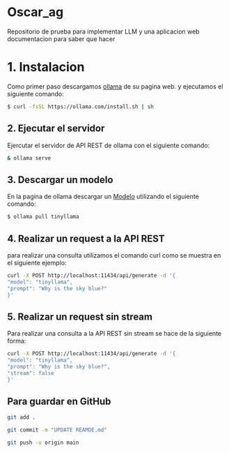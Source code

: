 # Oscar_ag
Repositorio de prueba para implementar LLM y una aplicacion web
documentacion para saber que hacer

# 1. Instalacion

Como primer paso descargamos [ollama](https://ollama.com/download/linux) de su pagina web. y ejecutamos el siguiente comando:

````bash
$ curl -fsSL https://ollama.com/install.sh | sh
````

## 2. Ejecutar el servidor

Ejercutar el servidor de API REST de ollama con el siguiente comando:

````bash
& ollama serve
````

## 3. Descargar un modelo

En la pagina de ollama descargar un [Modelo](https://ollama.com/library) utilizando el siguiente comando: 

````bash
$ ollama pull tinyllama
````

## 4. Realizar un request a la API REST

para realizar una consulta utilizamos el comando curl como se muestra en el siguiente ejemplo:

````bash
curl -X POST http://localhost:11434/api/generate -d '{
"model": "tinyllama",
"prompt": "Why is the sky blue?"
}'
````

## 5. Realizar un request sin stream

Para realizar una consulta a la API REST sin stream se hace de la siguiente forma: 

````bash
curl -X POST http://localhost:11434/api/generate -d '{
"model": "tinyllama",
"prompt": "Why is the sky blue?",
"stream": false
}'
````

## Para guardar en GitHub

````bash
git add .
````

````bash
git commit -m "UPDATE REAMDE.md"
````

````bash
git push -u origin main
````

